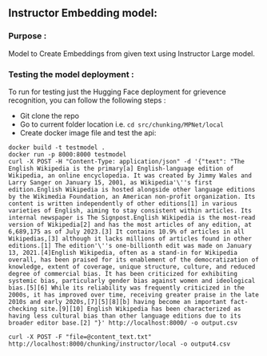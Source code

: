 ## Instructor Embedding model:

### Purpose :
Model to Create Embeddings from given text using Instructor Large model.

### Testing the model deployment :  
To run for testing just the Hugging Face deployment for grievence recognition, you can follow the following steps : 

- Git clone the repo
- Go to current folder location i.e. ``` cd src/chunking/MPNet/local ```
- Create docker image file and test the api:  
```
docker build -t testmodel .
docker run -p 8000:8000 testmodel
curl -X POST -H "Content-Type: application/json" -d '{"text": "The English Wikipedia is the primary[a] English-language edition of Wikipedia, an online encyclopedia. It was created by Jimmy Wales and Larry Sanger on January 15, 2001, as Wikipedia'\''s first edition.English Wikipedia is hosted alongside other language editions by the Wikimedia Foundation, an American non-profit organization. Its content is written independently of other editions[1] in various varieties of English, aiming to stay consistent within articles. Its internal newspaper is The Signpost.English Wikipedia is the most-read version of Wikipedia[2] and has the most articles of any edition, at 6,689,175 as of July 2023.[3] It contains 10.9% of articles in all Wikipedias,[3] although it lacks millions of articles found in other editions.[1] The edition'\''s one-billionth edit was made on January 13, 2021.[4]English Wikipedia, often as a stand-in for Wikipedia overall, has been praised for its enablement of the democratization of knowledge, extent of coverage, unique structure, culture, and reduced degree of commercial bias. It has been criticized for exhibiting systemic bias, particularly gender bias against women and ideological bias.[5][6] While its reliability was frequently criticized in the 2000s, it has improved over time, receiving greater praise in the late 2010s and early 2020s,[7][5][8][b] having become an important fact-checking site.[9][10] English Wikipedia has been characterized as having less cultural bias than other language editions due to its broader editor base.[2] "}' http://localhost:8000/ -o output.csv
```


```
curl -X POST -F "file=@content_text.txt"  http://localhost:8000/chunking/instructor/local -o output4.csv
```
